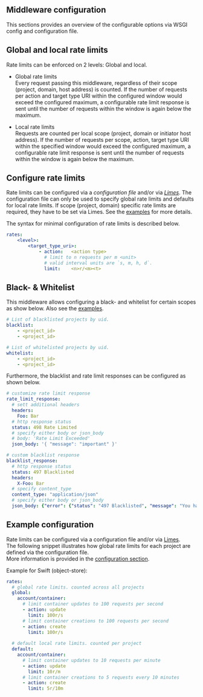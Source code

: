 Middleware configuration
------------------------

This sections provides an overview of the configurable options via WSGI config and configuration file.

## Global and local rate limits

Rate limits can be enforced on 2 levels: Global and local.
  
- Global rate limits  
  Every request passing this middleware, regardless of their scope (project, domain, host address) is counted.
  If the number of requests per action and target type URI within the configured window would exceed the configured maximum,
    a configurable rate limit response is sent until the number of requests within the window is again below the maximum.

- Local rate limits  
  Requests are counted per local scope (project, domain or initiator host address).
  If the number of requests per scope, action, target type URI within the specified window would exceed the configured maximum,
    a configurable rate limit response is sent until the number of requests within the window is again below the maximum.

## Configure rate limits

Rate limits can be configured via a *configuration file* and/or via [*Limes*](https://github.com/sapcc/limes). 
The configuration file can only be used to specify global rate limits and defaults for local rate limits.
If scope (project, domain) specific rate limits are required, they have to be set via Limes. 
See the [examples](../etc/) for more details.    

The syntax for minimal configuration of rate limits is described below.
```yaml
rates:
    <level>:
        <target_type_uri>:
            - action:   <action type>
              # limit to n requests per m <unit> 
              # valid interval units are `s, m, h, d`.
              limit:    <n>r/<m><t>
```


## Black- & Whitelist

This middleware allows configuring a black- and whitelist for certain scopes as show below.
Also see the [examples](../etc/).  

```yaml
# List of blacklisted projects by uid.
blacklist:
    - <project_id>
    - <project_id>

# List of whitelisted projects by uid.
whitelist:
    - <project_id>
    - <project_id>
```

Furthermore, the blacklist and rate limit responses can be configured as shown below.   
```yaml
# customize rate limit response
rate_limit_response:
  # sett additional headers
  headers:
    Foo: Bar
  # http response status
  status: 498 Rate Limited
  # specify either body or json_body
  # body: 'Rate Limit Exceeded'
  json_body: '{ "message": "important" }'

# custom blacklist response
blacklist_response:
  # http response status
  status: 497 Blacklisted
  headers:
    X-Foo: Bar
  # specify content_type
  content_type: "application/json"
  # specify either body or json_body
  json_body: {"error": {"status": "497 Blacklisted", "message": "You have been blacklisted. Please contact and administrator."}}
```

## Example configuration

Rate limits can be configured via a configuration file and/or via [Limes](https://github.com/sapcc/limes).  
The following snippet illustrates how global rate limits for each project are defined via the configuration file.  
More information is provided in the [configuration section](./docs/configuration.md).

Example for Swift (object-store):
```yaml
rates:
  # global rate limits. counted across all projects
  global:
    account/container:
      # limit container updates to 100 requests per second
      - action: update  
        limit: 100r/s
      # limit container creations to 100 requests per second
      - action: create 
        limit: 100r/s
  
  # default local rate limits. counted per project
  default:
    account/container:
      # limit container updates to 10 requests per minute
      - action: update  
        limit: 10r/m
      # limit container creations to 5 requests every 10 minutes
      - action: create 
        limit: 5r/10m
``` 

